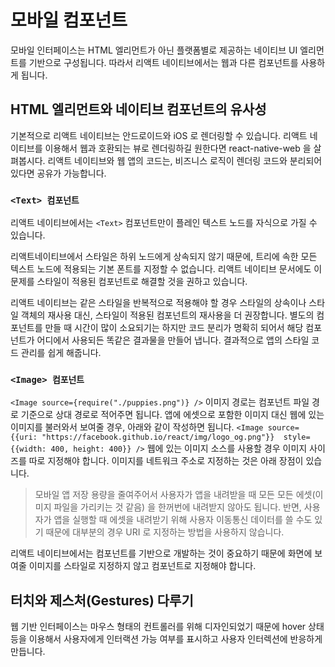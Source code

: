# 모바일 컴포넌트

모바일 인터페이스는 HTML 엘리먼트가 아닌 플랫폼별로 제공하는 네이티브 UI 엘리먼트를 기반으로 구성됩니다. 따라서 리액트 네이티브에서는 웹과 다른 컴포넌트를 사용하게 됩니다. 

## HTML 엘리먼트와 네이티브 컴포넌트의 유사성

기본적으로 리액트 네이티브는 안드로이드와 iOS 로 렌더링할 수 있습니다. 리액트 네이티브를 이용해서 웹과 호환되는 뷰로 렌더링하길 원한다면 react-native-web 을 살펴봅시다. 리액트 네이티브와 웹 앱의 코드는, 비즈니스 로직이 렌더링 코드와 분리되어 있다면 공유가 가능합니다. 

### ``<Text> 컴포넌트``
리액트 네이티브에서는 ``<Text>`` 컴포넌트만이 플레인 텍스트 노드를 자식으로 가질 수 있습니다. 

리액트네이티브에서 스타일은 하위 노드에게 상속되지 않기 때문에, 트리에 속한 모든 텍스트 노드에 적용되는 기본 폰트를 지정할 수 없습니다. 리액트 네이티브 문서에도 이 문제를 스타일이 적용된 컴포넌트로 해결할 것을 권하고 있습니다. 

리액트 네이티브는 같은 스타일을 반복적으로 적용해야 할 경우 스타일의 상속이나 스타일 객체의 재사용 대신, 스타일이 적용된 컴포넌트의 재사용을 더 권장합니다. 별도의 컴포넌트를 만들 때 시간이 많이 소요되기는 하지만 코드 분리가 명확히 되어서 해당 컴포넌트가 어디에서 사용되든 똑같은 결과물을 만들어 냅니다. 결과적으로 앱의 스타일 코드 관리를 쉽게 해줍니다. 

### ``<Image> 컴포넌트``
``<Image source={require("./puppies.png")} />``
이미지 경로는 컴포넌트 파일 경로 기준으로 상대 경로로 적어주면 됩니다. 
앱에 에셋으로 포함한 이미지 대신 웹에 있는 이미지를 불러와서 보여줄 경우, 아래와 같이 작성하면 됩니다.
``<Image source={{uri: "https://facebook.github.io/react/img/logo_og.png"}}  style={{width: 400, height: 400}} />``
웹에 있는 이미지 소스를 사용할 경우 이미지 사이즈를 따로 지정해야 합니다. 
이미지를 네트워크 주소로 지정하는 것은 아래 장점이 있습니다.
> 모바일 앱 저장 용량을 줄여주어서 사용자가 앱을 내려받을 때 모든 모든 에셋(이미지 파일을 가리키는 것 같음) 을 한꺼번에 내려받지 않아도 됩니다. 반면, 사용자가 앱을 실행할 때 에셋을 내려받기 위해 사용자 이동통신 데이터를 쓸 수도 있기 때문에 대부분의 경우 URI 로 지정하는 방법을 사용하지 않습니다. 

리액트 네이티브에서는 컴포넌트를 기반으로 개발하는 것이 중요하기 때문에 화면에 보여줄 이미지를 스타일로 지정하지 않고 컴포넌트로 지정해야 합니다. 

## 터치와 제스처(Gestures) 다루기
웹 기반 인터페이스는 마우스 형태의 컨트롤러를 위해 디자인되었기 때문에 hover 상태 등을 이용해서 사용자에게 인터랙션 가능 여부를 표시하고 사용자 인터렉션에 반응하게 만듭니다. 
<!--stackedit_data:
eyJoaXN0b3J5IjpbLTEzNzIyODI0ODYsLTc4NDM1NzQ4MywxMz
kzODU1NTA3LDExMDcyMzQyNSw0ODY5NjUyNCwtNDAxNDM2MTAx
LC0xNTk3OTQ2MjYwLDMyMTEwNjc5NCwxMjM2NTQxOTA4LC02Mj
U2MDY5LDkyMzAxNjAxMyw0NjYwNzIzMDUsNDY2MDcyMzA1LDY4
NzYxNjEzMywtMTQ1MTQ0NzAyLC0xNzgzNTAwNDE2LC0yMDY5Nj
A0ODE4LC0xNDY3Mjg0NjE3XX0=
-->
